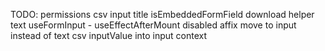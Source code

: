 TODO:
permissions
csv input
title
isEmbeddedFormField
download
helper text
useFormInput - useEffectAfterMount
disabled
affix move to input instead of text
csv
inputValue into input context
